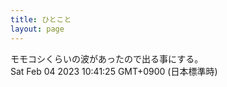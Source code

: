 ```yaml
---
title: ひとこと
layout: page
---
```

<div class="box" dt="1675474885582">
  モモコシくらいの波があったので出る事にする。
  <div class="content is-small">Sat Feb 04 2023 10:41:25 GMT+0900 (日本標準時)</div>
</div>